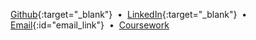 [Github](https://github.com/brentyi){:target="_blank"}
&nbsp;&bull;&nbsp;
[LinkedIn](https://linkedin.com/in/brentyi){:target="_blank"}
&nbsp;&bull;&nbsp;
[Email](){:id="email_link"}
&nbsp;&bull;&nbsp;
[Coursework](/coursework)



<script>
$(function() {
    var email = '';
    email += 'brentyi';
    email += '@berkeley.edu';
    $('#email_link').attr('href', 'mailto:' + email);
    //$('#email_link').text(email);
});
</script>
